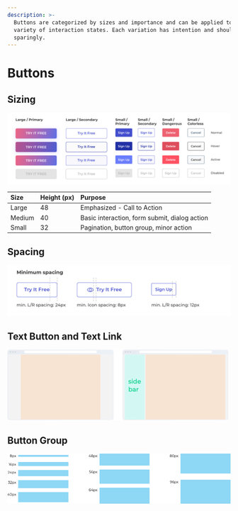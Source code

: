 ```yaml
---
description: >-
  Buttons are categorized by sizes and importance and can be applied to a
  variety of interaction states. Each variation has intention and should be used
  sparingly.
---
```


# Buttons

## Sizing

![](../.gitbook/assets/image%20%2843%29.png)

| Size | Height \(px\) | Purpose |
| :--- | :--- | :--- |
| Large | 48 | Emphasized - Call to Action |
| Medium | 40 | Basic interaction, form submit, dialog action |
| Small | 32 | Pagination, button group, minor action |

## Spacing

![](../.gitbook/assets/image%20%2879%29.png)

## Text Button and Text Link

![](../.gitbook/assets/image%20%2820%29.png)

## Button Group

![](../.gitbook/assets/image%20%2811%29.png)

